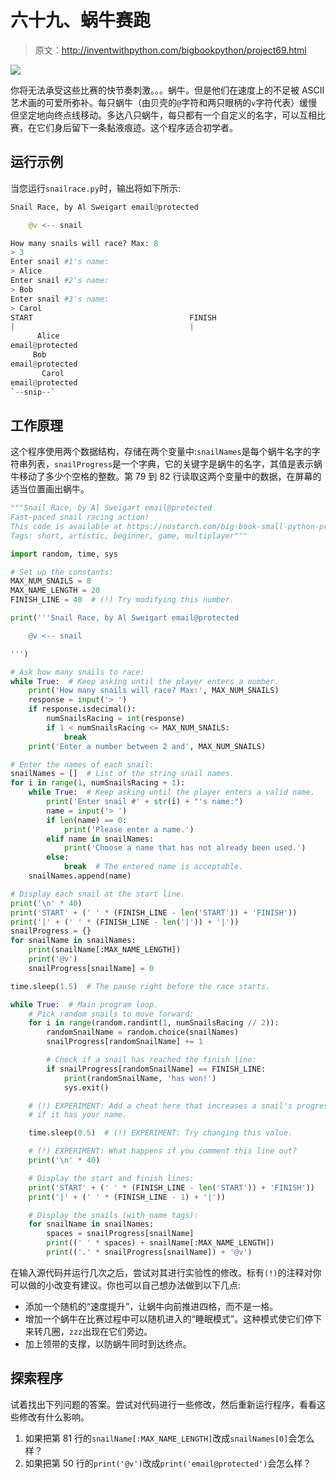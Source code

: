 # 六十九、蜗牛赛跑

> 原文：<http://inventwithpython.com/bigbookpython/project69.html>

![](img/9d995d63aaead72cad01120081eb8f75.png)

你将无法承受这些比赛的快节奏刺激。。。蜗牛。但是他们在速度上的不足被 ASCII 艺术画的可爱所弥补。每只蜗牛（由贝壳的`@`字符和两只眼柄的`v`字符代表）缓慢但坚定地向终点线移动。多达八只蜗牛，每只都有一个自定义的名字，可以互相比赛，在它们身后留下一条黏液痕迹。这个程序适合初学者。

## 运行示例

当您运行`snailrace.py`时，输出将如下所示:

```py
Snail Race, by Al Sweigart email@protected

    @v <-- snail

How many snails will race? Max: 8
> 3
Enter snail #1's name:
> Alice
Enter snail #2's name:
> Bob
Enter snail #3's name:
> Carol
START                                   FINISH
|                                       |
      Alice
email@protected
     Bob
email@protected
       Carol
email@protected
`--snip--`
```

## 工作原理

这个程序使用两个数据结构，存储在两个变量中:`snailNames`是每个蜗牛名字的字符串列表，`snailProgress`是一个字典，它的关键字是蜗牛的名字，其值是表示蜗牛移动了多少个空格的整数。第 79 到 82 行读取这两个变量中的数据，在屏幕的适当位置画出蜗牛。

```py
"""Snail Race, by Al Sweigart email@protected
Fast-paced snail racing action!
This code is available at https://nostarch.com/big-book-small-python-programming
Tags: short, artistic, beginner, game, multiplayer"""

import random, time, sys

# Set up the constants:
MAX_NUM_SNAILS = 8
MAX_NAME_LENGTH = 20
FINISH_LINE = 40  # (!) Try modifying this number.

print('''Snail Race, by Al Sweigart email@protected

    @v <-- snail

''')

# Ask how many snails to race:
while True:  # Keep asking until the player enters a number.
    print('How many snails will race? Max:', MAX_NUM_SNAILS)
    response = input('> ')
    if response.isdecimal():
        numSnailsRacing = int(response)
        if 1 < numSnailsRacing <= MAX_NUM_SNAILS:
            break
    print('Enter a number between 2 and', MAX_NUM_SNAILS)

# Enter the names of each snail:
snailNames = []  # List of the string snail names.
for i in range(1, numSnailsRacing + 1):
    while True:  # Keep asking until the player enters a valid name.
        print('Enter snail #' + str(i) + "'s name:")
        name = input('> ')
        if len(name) == 0:
            print('Please enter a name.')
        elif name in snailNames:
            print('Choose a name that has not already been used.')
        else:
            break  # The entered name is acceptable.
    snailNames.append(name)

# Display each snail at the start line.
print('\n' * 40)
print('START' + (' ' * (FINISH_LINE - len('START')) + 'FINISH'))
print('|' + (' ' * (FINISH_LINE - len('|')) + '|'))
snailProgress = {}
for snailName in snailNames:
    print(snailName[:MAX_NAME_LENGTH])
    print('@v')
    snailProgress[snailName] = 0

time.sleep(1.5)  # The pause right before the race starts.

while True:  # Main program loop.
    # Pick random snails to move forward:
    for i in range(random.randint(1, numSnailsRacing // 2)):
        randomSnailName = random.choice(snailNames)
        snailProgress[randomSnailName] += 1

        # Check if a snail has reached the finish line:
        if snailProgress[randomSnailName] == FINISH_LINE:
            print(randomSnailName, 'has won!')
            sys.exit()

    # (!) EXPERIMENT: Add a cheat here that increases a snail's progress
    # if it has your name.

    time.sleep(0.5)  # (!) EXPERIMENT: Try changing this value.

    # (!) EXPERIMENT: What happens if you comment this line out?
    print('\n' * 40)

    # Display the start and finish lines:
    print('START' + (' ' * (FINISH_LINE - len('START')) + 'FINISH'))
    print('|' + (' ' * (FINISH_LINE - 1) + '|'))

    # Display the snails (with name tags):
    for snailName in snailNames:
        spaces = snailProgress[snailName]
        print((' ' * spaces) + snailName[:MAX_NAME_LENGTH])
        print(('.' * snailProgress[snailName]) + '@v') 
```

在输入源代码并运行几次之后，尝试对其进行实验性的修改。标有`(!)`的注释对你可以做的小改变有建议。你也可以自己想办法做到以下几点:

*   添加一个随机的“速度提升”，让蜗牛向前推进四格，而不是一格。
*   增加一个蜗牛在比赛过程中可以随机进入的“睡眠模式”。这种模式使它们停下来转几圈，`zzz`出现在它们旁边。
*   加上领带的支撑，以防蜗牛同时到达终点。

## 探索程序

试着找出下列问题的答案。尝试对代码进行一些修改，然后重新运行程序，看看这些修改有什么影响。

1.  如果把第 81 行的`snailName[:MAX_NAME_LENGTH]`改成`snailNames[0]`会怎么样？
2.  如果把第 50 行的`print('@v')`改成`print('email@protected')`会怎么样？